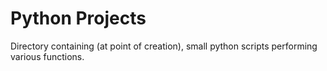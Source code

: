 # Python Projects

Directory containing (at point of creation), small python scripts performing various functions.
